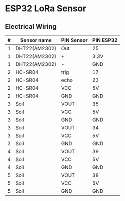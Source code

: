 # ESP32 LoRa Sensor

## Electrical Wiring

| #   | Sensor name   | PIN Sensor | PIN ESP32 |
| --- | ------------- | ---------- | --------- |
| 1   | DHT22(AM2302) | Out        | 25        |
| 1   | DHT22(AM2302) | +          | 3,3V      |
| 1   | DHT22(AM2302) | -          | GND       |
| 2   | HC-SR04       | trig       | 17        |
| 2   | HC-SR04       | echo       | 23        |
| 2   | HC-SR04       | VCC        | 5V        |
| 2   | HC-SR04       | GND        | GND       |
| 3   | Soil          | VOUT       | 35        |
| 3   | Soil          | VCC        | 5V        |
| 3   | Soil          | GND        | GND       |
| 3   | Soil          | VOUT       | 34        |
| 3   | Soil          | VCC        | 5V        |
| 3   | Soil          | GND        | GND       |
| 4   | Soil          | VOUT       | 39        |
| 4   | Soil          | VCC        | 5V        |
| 4   | Soil          | GND        | GND       |
| 5   | Soil          | VOUT       | 38        |
| 5   | Soil          | VCC        | 5V        |
| 5   | Soil          | GND        | GND       |